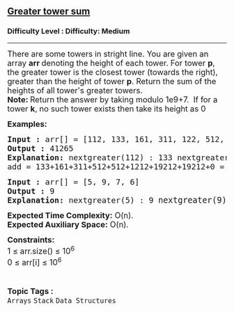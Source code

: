 <h2><a href="https://www.geeksforgeeks.org/problems/save-gotham1222/1?page=2&category=Stack&sortBy=difficulty">Greater tower sum</a></h2><h3>Difficulty Level : Difficulty: Medium</h3><hr><div class="problems_problem_content__Xm_eO"><p><span style="font-size: 18px;">There are some towers in stright line. You are given an array <strong>arr </strong>denoting the height of each tower. For tower <strong>p</strong>, the greater tower is the closest tower (towards the right), greater than the height of tower <strong>p</strong>. Return the sum of the heights of all tower's greater towers.<br><strong>Note: </strong>Return the answer by taking modulo 1e9+7.&nbsp;&nbsp;If for a tower&nbsp;<strong>k</strong>, no such tower exists then take its height as 0<br></span></p>
<p><span style="font-size: 18px;"><strong>Examples:</strong></span></p>
<pre><span style="font-size: 18px;"><strong>Input :</strong> arr[] = [112, 133, 161, 311, 122, 512, 1212, 0, 19212]
<strong>Output :</strong> 41265
<strong>Explanation: </strong>nextgreater(112) : 133 nextgreater(133) : 161 nextgreater(161) : 311 nextgreater(311) : 512 nextgreater(122) : 512 nextgreater(512) : 1212 nextgreater(1212) : 19212 nextgreater(0) : 19212 nextgreater(19212) : 0
add = 133+161+311+512+512+1212+19212+19212+0 = 41265.<br></span></pre>
<pre><span style="font-size: 18px;"><strong>Input :</strong> arr[] = [5, 9, 7, 6] <strong>
Output :</strong> 9<br><strong>Explanation: </strong>nextgreater(5) : 9 </span><span style="font-size: 14pt;">nextgreater(9) : 0 nextgreater(7) : 0 nextgreater(6) : 0</span></pre>
<p><span style="font-size: 18px;"><strong>Expected Time Complexity:</strong> O(n).<br><strong>Expected Auxiliary Space:</strong> O(n).</span></p>
<p><span style="font-size: 18px;"><strong>Constraints:</strong><br>1 ≤ arr.size() ≤ 10<sup>6</sup><br>0 ≤ arr[i] ≤ 10<sup>6</sup></span></p></div><br><p><span style=font-size:18px><strong>Topic Tags : </strong><br><code>Arrays</code>&nbsp;<code>Stack</code>&nbsp;<code>Data Structures</code>&nbsp;